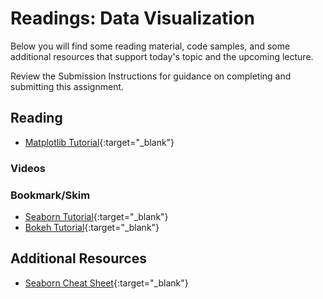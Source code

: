 # Readings: Data Visualization

Below you will find some reading material, code samples, and some additional resources that support today's topic and the upcoming lecture.

Review the Submission Instructions for guidance on completing and submitting this assignment.

## Reading

- [Matplotlib Tutorial](https://www.labri.fr/perso/nrougier/teaching/matplotlib/){:target="_blank"}

### Videos

### Bookmark/Skim

- [Seaborn Tutorial](https://seaborn.pydata.org/tutorial.html){:target="_blank"}
- [Bokeh Tutorial](https://mybinder.org/v2/gh/bokeh/bokeh-notebooks/master?filepath=tutorial%2F00%20-%20Introduction%20and%20Setup.ipynb){:target="_blank"}

## Additional Resources

- [Seaborn Cheat Sheet](https://s3.amazonaws.com/assets.datacamp.com/blog_assets/Python_Seaborn_Cheat_Sheet.pdf){:target="_blank"}

